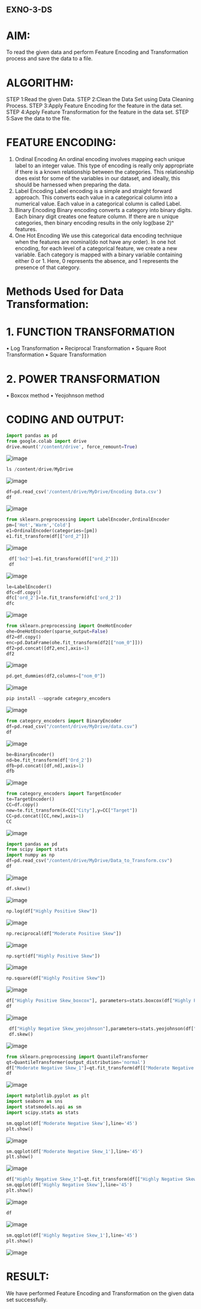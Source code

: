 ## EXNO-3-DS

# AIM:
To read the given data and perform Feature Encoding and Transformation process and save the data to a file.

# ALGORITHM:
STEP 1:Read the given Data.
STEP 2:Clean the Data Set using Data Cleaning Process.
STEP 3:Apply Feature Encoding for the feature in the data set.
STEP 4:Apply Feature Transformation for the feature in the data set.
STEP 5:Save the data to the file.

# FEATURE ENCODING:
1. Ordinal Encoding
An ordinal encoding involves mapping each unique label to an integer value. This type of encoding is really only appropriate if there is a known relationship between the categories. This relationship does exist for some of the variables in our dataset, and ideally, this should be harnessed when preparing the data.
2. Label Encoding
Label encoding is a simple and straight forward approach. This converts each value in a categorical column into a numerical value. Each value in a categorical column is called Label.
3. Binary Encoding
Binary encoding converts a category into binary digits. Each binary digit creates one feature column. If there are n unique categories, then binary encoding results in the only log(base 2)ⁿ features.
4. One Hot Encoding
We use this categorical data encoding technique when the features are nominal(do not have any order). In one hot encoding, for each level of a categorical feature, we create a new variable. Each category is mapped with a binary variable containing either 0 or 1. Here, 0 represents the absence, and 1 represents the presence of that category.

# Methods Used for Data Transformation:
  # 1. FUNCTION TRANSFORMATION
• Log Transformation
• Reciprocal Transformation
• Square Root Transformation
• Square Transformation
  # 2. POWER TRANSFORMATION
• Boxcox method
• Yeojohnson method

# CODING AND OUTPUT:
```py
import pandas as pd
from google.colab import drive
drive.mount('/content/drive', force_remount=True)
```
![image](https://github.com/user-attachments/assets/266fda41-8974-4a15-906f-073e3c3d530e)
```py
ls /content/drive/MyDrive
```
![image](https://github.com/user-attachments/assets/789fca42-5455-471a-8252-dfd4d8f3aedd)
```py
df=pd.read_csv('/content/drive/MyDrive/Encoding Data.csv')
df
```
![image](https://github.com/user-attachments/assets/6f7ae587-a06f-481a-8c9a-1cb1cd544c8a)
```py
from sklearn.preprocessing import LabelEncoder,OrdinalEncoder
pm=['Hot','Warm','Cold']
e1=OrdinalEncoder(categories=[pm])
e1.fit_transform(df[["ord_2"]])
```
![image](https://github.com/user-attachments/assets/555e9aa4-c66f-46af-a69c-e801a77147b6)
```py
 df['bo2']=e1.fit_transform(df[["ord_2"]])
 df
```
![image](https://github.com/user-attachments/assets/67ac55ff-5e00-4027-8d32-fe827c3c12b6)
```py
le=LabelEncoder()
dfc=df.copy()
dfc['ord_2']=le.fit_transform(dfc['ord_2'])
dfc
```
![image](https://github.com/user-attachments/assets/4da63035-11e4-4f5f-ae38-6aadd0eb1c6d)
```py
from sklearn.preprocessing import OneHotEncoder
ohe=OneHotEncoder(sparse_output=False)
df2=df.copy()
enc=pd.DataFrame(ohe.fit_transform(df2[["nom_0"]]))
df2=pd.concat([df2,enc],axis=1)
df2
```
![image](https://github.com/user-attachments/assets/bf33ebb6-3365-4f2e-9cf5-7395d668642b)
```py
pd.get_dummies(df2,columns=["nom_0"])
```
![image](https://github.com/user-attachments/assets/adc676ca-e82b-432f-8ae4-757cd1401db9)
```py
pip install --upgrade category_encoders
```
![image](https://github.com/user-attachments/assets/6fb3aa2a-b152-46c1-aa00-eaff840d0340)
```py
from category_encoders import BinaryEncoder
df=pd.read_csv("/content/drive/MyDrive/data.csv")
df
```
![image](https://github.com/user-attachments/assets/f5377563-5220-40e7-9289-958d4da95248)
```py
be=BinaryEncoder()
nd=be.fit_transform(df['Ord_2'])
dfb=pd.concat([df,nd],axis=1)
dfb
```
![image](https://github.com/user-attachments/assets/38f63090-c1a3-4fa0-a325-2ca536f51411)
```py
from category_encoders import TargetEncoder
te=TargetEncoder()
CC=df.copy()
new=te.fit_transform(X=CC["City"],y=CC["Target"])
CC=pd.concat([CC,new],axis=1)
CC
```
![image](https://github.com/user-attachments/assets/74cf2f4a-771c-43f0-b8d3-ed827c820916)
```py
import pandas as pd
from scipy import stats
import numpy as np
df=pd.read_csv("/content/drive/MyDrive/Data_to_Transform.csv")
df
```
![image](https://github.com/user-attachments/assets/13dc45a8-1cbd-4174-8e85-a8d8670f7883)
```py
df.skew()
```
![image](https://github.com/user-attachments/assets/d23d4d4b-fe0a-49ac-9db6-9c5d32f3688b)
```py
np.log(df["Highly Positive Skew"])
```
![image](https://github.com/user-attachments/assets/d34a9773-2440-4c1d-8b0f-f98e08e29f3c)
```py
np.reciprocal(df["Moderate Positive Skew"])
```
![image](https://github.com/user-attachments/assets/7263a03a-0967-48aa-86c3-81c81ca8734c)
```py
np.sqrt(df["Highly Positive Skew"])
```
![image](https://github.com/user-attachments/assets/306a2032-16ee-4670-a98b-44dce27ff5e3)
```py
np.square(df["Highly Positive Skew"])
```
![image](https://github.com/user-attachments/assets/d7f50902-4d50-4b38-807a-588703a26bc4)
```py
df["Highly Positive Skew_boxcox"], parameters=stats.boxcox(df["Highly Positive Skew"])
df
```
![image](https://github.com/user-attachments/assets/99aa265f-fa45-453f-8056-dcff51fb6e05)
```py
 df["Highly Negative Skew_yeojohnson"],parameters=stats.yeojohnson(df["Highly Negative Skew"])
 df.skew()
```
![image](https://github.com/user-attachments/assets/0b1d0278-46ee-4f7d-8b01-2c3ee1abe8a7)
```py
from sklearn.preprocessing import QuantileTransformer
qt=QuantileTransformer(output_distribution='normal')
df["Moderate Negative Skew_1"]=qt.fit_transform(df[["Moderate Negative Skew"]])
df
```
![image](https://github.com/user-attachments/assets/ac3dc1b1-dd3c-4aa8-9df0-5bd67cea5cd0)
```py
import matplotlib.pyplot as plt
import seaborn as sns
import statsmodels.api as sm
import scipy.stats as stats
```
```py
sm.qqplot(df['Moderate Negative Skew'],line='45')
plt.show()
```
![image](https://github.com/user-attachments/assets/a828b2f8-1afd-449e-8cb6-ad5a15d538e5)
```py
sm.qqplot(df['Moderate Negative Skew_1'],line='45')
plt.show()
```
![image](https://github.com/user-attachments/assets/2bb3aed7-c754-4daf-8cd8-053cb432af9a)
```py
df["Highly Negative Skew_1"]=qt.fit_transform(df[["Highly Negative Skew"]])
sm.qqplot(df['Highly Negative Skew'],line='45')
plt.show()
```
![image](https://github.com/user-attachments/assets/c23ee17e-7e05-4247-911d-d50abd2b3da3)
```py
df
```
![image](https://github.com/user-attachments/assets/374d7632-fdac-4fa0-a382-8c3a2e2f5aea)
```py
sm.qqplot(df['Highly Negative Skew_1'],line='45')
plt.show()
```
![image](https://github.com/user-attachments/assets/5ea7385c-d4c9-42d6-ae14-0eb1050e393c)


      
# RESULT:
We have performed Feature Encoding and Transformation on the given data set successfully.

       

